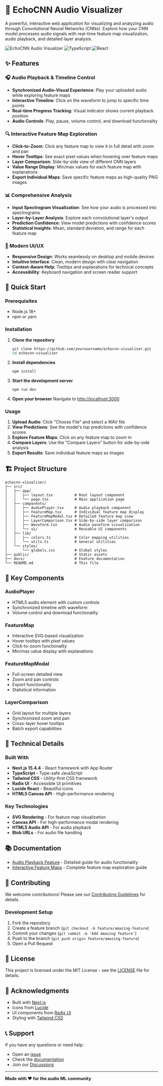 # 🎵 EchoCNN Audio Visualizer

A powerful, interactive web application for visualizing and analyzing audio through Convolutional Neural Networks (CNNs). Explore how your CNN model processes audio signals with real-time feature map visualization, audio playback, and detailed layer analysis.

![EchoCNN Audio Visualizer](https://img.shields.io/badge/Next.js-15.4.4-black?style=for-the-badge&logo=next.js)
![TypeScript](https://img.shields.io/badge/TypeScript-5.0-blue?style=for-the-badge&logo=typescript)
![React](https://img.shields.io/badge/React-18.0-red?style=for-the-badge&logo=react)

## ✨ Features

### 🎧 Audio Playback & Timeline Control
- **Synchronized Audio-Visual Experience**: Play your uploaded audio while exploring feature maps
- **Interactive Timeline**: Click on the waveform to jump to specific time points
- **Real-time Progress Tracking**: Visual indicator shows current playback position
- **Audio Controls**: Play, pause, volume control, and download functionality

### 🔍 Interactive Feature Map Exploration
- **Click-to-Zoom**: Click any feature map to view it in full detail with zoom and pan
- **Hover Tooltips**: See exact pixel values when hovering over feature maps
- **Layer Comparison**: Side-by-side view of different CNN layers
- **Value Range Display**: Min/max values for each feature map with explanations
- **Export Individual Maps**: Save specific feature maps as high-quality PNG images

### 📊 Comprehensive Analysis
- **Input Spectrogram Visualization**: See how your audio is processed into spectrograms
- **Layer-by-Layer Analysis**: Explore each convolutional layer's output
- **Prediction Confidence**: View model predictions with confidence scores
- **Statistical Insights**: Mean, standard deviation, and range for each feature map

### 🎨 Modern UI/UX
- **Responsive Design**: Works seamlessly on desktop and mobile devices
- **Intuitive Interface**: Clean, modern design with clear navigation
- **Context-Aware Help**: Tooltips and explanations for technical concepts
- **Accessibility**: Keyboard navigation and screen reader support

## 🚀 Quick Start

### Prerequisites
- Node.js 18+ 
- npm or yarn

### Installation

1. **Clone the repository**
   ```bash
   git clone https://github.com/yourusername/echocnn-visualiser.git
   cd echocnn-visualiser
   ```

2. **Install dependencies**
   ```bash
   npm install
   ```

3. **Start the development server**
   ```bash
   npm run dev
   ```

4. **Open your browser**
   Navigate to [http://localhost:3000](http://localhost:3000)

### Usage

1. **Upload Audio**: Click "Choose File" and select a WAV file
2. **View Predictions**: See the model's top predictions with confidence scores
3. **Explore Feature Maps**: Click on any feature map to zoom in
4. **Compare Layers**: Use the "Compare Layers" button for side-by-side analysis
5. **Export Results**: Save individual feature maps as images

## 🏗️ Project Structure

```
echocnn-visualiser/
├── src/
│   ├── app/
│   │   ├── layout.tsx          # Root layout component
│   │   └── page.tsx            # Main application page
│   ├── components/
│   │   ├── AudioPlayer.tsx     # Audio playback component
│   │   ├── FeatureMap.tsx      # Individual feature map display
│   │   ├── FeatureMapModal.tsx # Detailed feature map view
│   │   ├── LayerComparison.tsx # Side-by-side layer comparison
│   │   ├── Waveform.tsx        # Audio waveform visualization
│   │   └── ui/                 # Reusable UI components
│   ├── lib/
│   │   ├── colors.ts           # Color mapping utilities
│   │   └── utils.ts            # General utilities
│   └── styles/
│       └── globals.css         # Global styles
├── public/                     # Static assets
├── docs/                       # Feature documentation
└── README.md                   # This file
```

## 🎯 Key Components

### AudioPlayer
- HTML5 audio element with custom controls
- Synchronized timeline with waveform
- Volume control and download functionality

### FeatureMap
- Interactive SVG-based visualization
- Hover tooltips with pixel values
- Click-to-zoom functionality
- Min/max value display with explanations

### FeatureMapModal
- Full-screen detailed view
- Zoom and pan controls
- Export functionality
- Statistical information

### LayerComparison
- Grid layout for multiple layers
- Synchronized zoom and pan
- Cross-layer hover tooltips
- Batch export capabilities

## 🔧 Technical Details

### Built With
- **Next.js 15.4.4** - React framework with App Router
- **TypeScript** - Type-safe JavaScript
- **Tailwind CSS** - Utility-first CSS framework
- **Radix UI** - Accessible UI primitives
- **Lucide React** - Beautiful icons
- **HTML5 Canvas API** - High-performance rendering

### Key Technologies
- **SVG Rendering** - For feature map visualization
- **Canvas API** - For high-performance modal rendering
- **HTML5 Audio API** - For audio playback
- **Blob URLs** - For audio file handling

## 📚 Documentation

- [Audio Playback Feature](./AUDIO_PLAYBACK_FEATURE.md) - Detailed guide for audio functionality
- [Interactive Feature Maps](./INTERACTIVE_FEATURE_MAPS.md) - Complete feature map exploration guide

## 🤝 Contributing

We welcome contributions! Please see our [Contributing Guidelines](CONTRIBUTING.md) for details.

### Development Setup
1. Fork the repository
2. Create a feature branch (`git checkout -b feature/amazing-feature`)
3. Commit your changes (`git commit -m 'Add amazing feature'`)
4. Push to the branch (`git push origin feature/amazing-feature`)
5. Open a Pull Request

## 📄 License

This project is licensed under the MIT License - see the [LICENSE](LICENSE) file for details.

## 🙏 Acknowledgments

- Built with [Next.js](https://nextjs.org/)
- Icons from [Lucide](https://lucide.dev/)
- UI components from [Radix UI](https://www.radix-ui.com/)
- Styling with [Tailwind CSS](https://tailwindcss.com/)

## 📞 Support

If you have any questions or need help:
- Open an [issue](https://github.com/yourusername/echocnn-visualiser/issues)
- Check the [documentation](./docs/)
- Join our [Discussions](https://github.com/yourusername/echocnn-visualiser/discussions)

---

**Made with ❤️ for the audio ML community**
